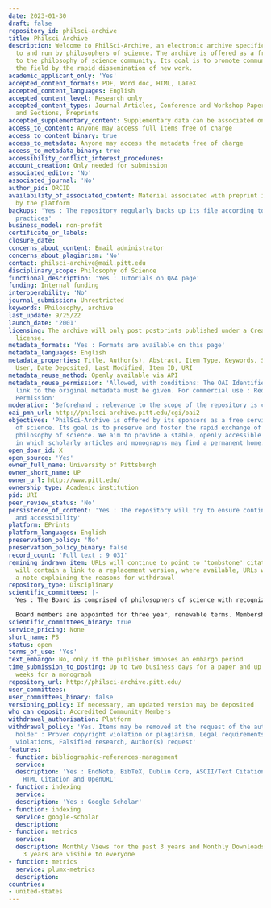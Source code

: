 ```yaml
---
date: 2023-01-30
draft: false
repository_id: philsci-archive
title: Philsci Archive
description: Welcome to PhilSci-Archive, an electronic archive specifically tailored
  to and run by philosophers of science. The archive is offered as a free service
  to the philosophy of science community. Its goal is to promote communication in
  the field by the rapid dissemination of new work.
academic_applicant_only: 'Yes'
accepted_content_formats: PDF, Word doc, HTML, LaTeX
accepted_content_languages: English
accepted_content_level: Research only
accepted_content_types: Journal Articles, Conference and Workshop Papers, Books, Chapters
  and Sections, Preprints
accepted_supplementary_content: Supplementary data can be associated on the same page
access_to_content: Anyone may access full items free of charge
access_to_content_binary: true
access_to_metadata: Anyone may access the metadata free of charge
access_to_metadata_binary: true
accessibility_conflict_interest_procedures:
account_creation: Only needed for submission
associated_editor: 'No'
associated_journal: 'No'
author_pid: ORCID
availability_of_associated_content: Material associated with preprint is hosted also
  by the platform
backups: 'Yes : The repository regularly backs up its file according to current best
  practices'
business_model: non-profit
certificate_or_labels:
closure_date:
concerns_about_content: Email administrator
concerns_about_plagiarism: 'No'
contact: philsci-archive@mail.pitt.edu
disciplinary_scope: Philosophy of Science
functional_description: 'Yes : Tutorials on Q&A page'
funding: Internal funding
interoperability: 'No'
journal_submission: Unrestricted
keywords: Philosophy, archive
last_update: 9/25/22
launch_date: '2001'
licensing: The archive will only post postprints published under a Creative Commons
  license.
metadata_formats: 'Yes : Formats are available on this page'
metadata_languages: English
metadata_properties: Title, Author(s), Abstract, Item Type, Keywords, Subjects, Depositing
  User, Date Deposited, Last Modified, Item ID, URI
metadata_reuse_method: Openly available via API
metadata_reuse_permission: 'Allowed, with conditions: The OAI Identifier and/or a
  link to the original metadata must be given. For commercial use : Requires Formal
  Permission'
moderation: 'Beforehand : relevance to the scope of the repository is checked'
oai_pmh_url: http://philsci-archive.pitt.edu/cgi/oai2
objectives: 'PhilSci-Archive is offered by its sponsors as a free service to philosophers
  of science. Its goal is to preserve and foster the rapid exchange of new work in
  philosophy of science. We aim to provide a stable, openly accessible repository
  in which scholarly articles and monographs may find a permanent home. '
open_doar_id: X
open_source: 'Yes'
owner_full_name: University of Pittsburgh
owner_short_name: UP
owner_url: http://www.pitt.edu/
ownership_type: Academic institution
pid: URI
peer_review_status: 'No'
persistence_of_content: 'Yes : The repository will try to ensure continued readability
  and accessibility'
platform: EPrints
platform_languages: English
preservation_policy: 'No'
preservation_policy_binary: false
record_count: 'Full text : 9 031'
remining_indrawn_item: URLs will continue to point to 'tombstone' citations, URLs
  will contain a link to a replacement version, where available, URLs will contain
  a note explaining the reasons for withdrawal
repository_type: Disciplinary
scientific_committees: |-
  Yes : The Board is comprised of philosophers of science with recognized standing in the profession.

  Board members are appointed for three year, renewable terms. Membership of the Board and extension of membership term is by invitation from a consensus of current Board members. The Board’s Executive Committee consists of an Editor-in-Chief and two board members whose terms are staggered. Each is appointed for a renewable three year term by a consensus of current Board members. For more information : http://philsci-archive.pitt.edu/information.html
scientific_committees_binary: true
service_pricing: None
short_name: PS
status: open
terms_of_use: 'Yes'
text_embargo: No, only if the publisher imposes an embargo period
time_submission_to_posting: Up to two business days for a paper and up to one to two
  weeks for a monograph
repository_url: http://philsci-archive.pitt.edu/
user_committees:
user_committees_binary: false
versioning_policy: If necessary, an updated version may be deposited
who_can_deposit: Accredited Community Members
withdrawal_authorisation: Platform
withdrawal_policy: 'Yes. Items may be removed at the request of the author/copyright
  holder : Proven copyright violation or plagiarism, Legal requirements and proven
  violations, Falsified research, Author(s) request'
features:
- function: bibliographic-references-management
  service:
  description: 'Yes : EndNote, BibTeX, Dublin Core, ASCII/Text Citation (Chicago),
    HTML Citation and OpenURL'
- function: indexing
  service:
  description: 'Yes : Google Scholar'
- function: indexing
  service: google-scholar
  description:
- function: metrics
  service:
  description: Monthly Views for the past 3 years and Monthly Downloads for the past
    3 years are visible to everyone
- function: metrics
  service: plumx-metrics
  description:
countries:
- united-states
---
```



